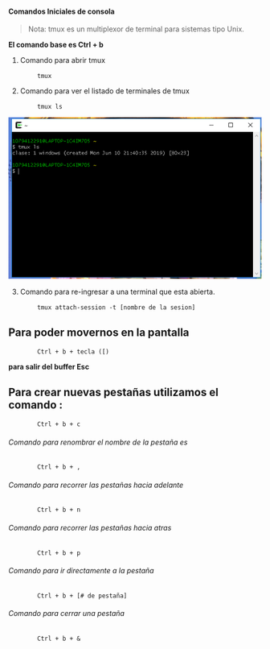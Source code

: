
#### Comandos Iniciales de consola
> Nota: tmux es un multiplexor de terminal para sistemas tipo Unix.

**El comando base es  Ctrl + b**

1. Comando para abrir tmux

```Shell
		tmux
```

2. Comando para ver el listado de terminales de tmux

```Shell
		tmux ls
```

![tmux-ls](Imagenes/tmux-ls.PNG)

3. Comando para re-ingresar a una terminal que esta abierta.

```Shell
		tmux attach-session -t [nombre de la sesion]
```

## Para poder movernos en la pantalla

```Shell
		Ctrl + b + tecla ([)
```
**para salir del buffer Esc**

## Para crear nuevas pestañas utilizamos el comando :

```Shell
		Ctrl + b + c
```

###### Comando para renombrar el nombre de la pestaña es ######

```Shell
		Ctrl + b + ,
```

###### Comando para recorrer las pestañas hacia adelante ######

```Shell
		Ctrl + b + n
```
###### Comando para recorrer las pestañas hacia atras ######

```Shell
		Ctrl + b + p
```
###### Comando para ir directamente a la pestaña ######

```Shell
		Ctrl + b + [# de pestaña]
```
###### Comando para cerrar una pestaña ######

```Shell
		Ctrl + b + &
```
